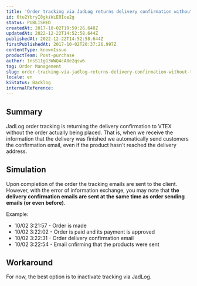 ```yaml
---
title: 'Order tracking via JadLog returns delivery confirmation without the order being delivered'
id: 6tu2YbryI8gkiWiE0Ioe2g
status: PUBLISHED
createdAt: 2017-10-02T19:59:26.648Z
updatedAt: 2022-12-22T14:52:58.644Z
publishedAt: 2022-12-22T14:52:58.644Z
firstPublishedAt: 2017-10-02T20:37:26.997Z
contentType: knownIssue
productTeam: Post-purchase
author: 1nsS1IgG3WWQ4cA8e2qsw6
tag: Order Management
slug: order-tracking-via-jadlog-returns-delivery-confirmation-without-the-order-being-delivered
locale: en
kiStatus: Backlog
internalReference: 
---
```


## Summary

JadLog order tracking is returning the delivery confirmation to VTEX without the order actually being placed. That is, when we receive the information that the delivery was finished we automatically send customers the confirmation email, even if the product hasn't reached the delivery address.

## Simulation

Upon completion of the order the tracking emails are sent to the client. However, with the error of information exchange, you may note that __the delivery confirmation emails are sent at the same time as order sending emails (or even before)__.

Example:

- 10/02 3:21:57 - Order is made
- 10/02 3:22:02 - Order is paid and its payment is approved
- 10/02 3:22:31 - Order delivery confirmation email
- 10/02 3:22:54 - Email cnfirming that the products were sent

## Workaround

For now, the best option is to inactivate tracking via JadLog.

